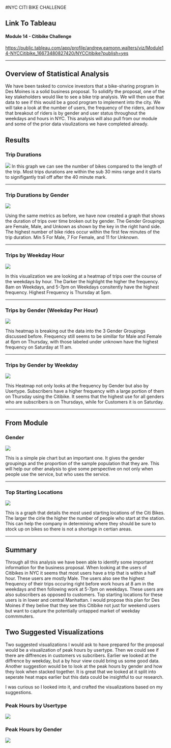 #NYC CITI BIKE CHALLENGE

## Link To Tableau
#### Module 14 - Citibike Challenge
https://public.tableau.com/app/profile/andrew.eamonn.walters/viz/Module14-NYCCitibike_16673480827420/NYCCitibike?publish=yes

-----------------------------------------------------------------------------------------------------------------------------


## Overview of Statistical Analysis

We have been tasked to convice  investors that a bike-sharing program in Des Moines is a solid business proposal. To solidify the proposal, one of the key stakeholders would like to see a bike trip analysis. We will then use that data to see if this would be a good program to implement into the city. We will take a look at the number of users, the frequency of the riders, and how that breakout of riders is by gender and user status throughout the weekdays and hours in NYC. This analysis will also pull from our module and some of the prior data visulizations we have completed already.


## Results

### Trip Durations
![](https://github.com/Andrew-E-Walters/bikesharing/blob/main/Images/Trip%20Duration.png)
In this graph we can see the number of bikes compared to the length of the trip. Most trips durations are within the sub 30 mins range and it starts to signifigantly trail off after the 40 minute mark. 

-----------------------------------------------------------------------------------------------------------------------------

### Trip Durations by Gender
![](https://github.com/Andrew-E-Walters/bikesharing/blob/main/Images/Duration%20by%20Gender.png)

Using the same metrics as before, we have now created a graph that shows the duration of trips over time broken out by gender. The Gender Groupings are Female, Male, and Unkown as shown by the key in the right hand side. The highest number of bike rides occur within the first few minutes of the trip duration. Min 5 For Male, 7 For Female, and 11 for Unknown. 

-----------------------------------------------------------------------------------------------------------------------------

### Trips by Weekday Hour
![](https://github.com/Andrew-E-Walters/bikesharing/blob/main/Images/Trips%20by%20Weekday%20Hour.png)

In this visualization we are looking at a heatmap of trips over the course of the weekdays by hour. The Darker the highlight the higher the frequency. 8am on Weekdays, and 5-7pm on Weekdays consitently have the highest frequency. Highest Frequency is Thursday at 5pm. 

-----------------------------------------------------------------------------------------------------------------------------

### Trips by Gender (Weekday Per Hour)
![](https://github.com/Andrew-E-Walters/bikesharing/blob/main/Images/Gender%20Weekday%20by%20Hour.png)

This heatmap is breaking out the data into the 3 Gender Groupings discussed before. Frequency still seems to be simillar for Male and Female at 6pm on Thursday, with  those labeled under unknown have the highest frequency on Saturday at 11 am. 

-----------------------------------------------------------------------------------------------------------------------------

### Trips by Gender by Weekday
![](https://github.com/Andrew-E-Walters/bikesharing/blob/main/Images/Gender%20by%20Weekday.png)

This Heatmap not only looks at the frequency by Gender but also by Usertype. Subscribers have a higher frequency with a large portion of them on Thursday using the Citibike. It seems that the highest use for all genders who are subscribers is on Thursdays, while for Customers it is on Saturday. 

-----------------------------------------------------------------------------------------------------------------------------

## From Module 
### Gender
![](https://github.com/Andrew-E-Walters/bikesharing/blob/main/Images/Gender.png)

This is a simple pie chart but an important one. It gives the gender groupings and the proportion of the sample population that they are. This will help our other analysis to give some perspective on not only when people use the service, but who uses the service. 

-----------------------------------------------------------------------------------------------------------------------------

### Top Starting Locations
![](https://github.com/Andrew-E-Walters/bikesharing/blob/main/Images/Top%20Starting%20Locations.png)

This is a graph that details the most used starting locations of the Citi Bikes. The larger the cirle the higher the number of people who start at the station. This can help the company in determining where they should be sure to stock up on bikes so there is not a shortage in certian areas. 

-----------------------------------------------------------------------------------------------------------------------------

## Summary
Through all this analysis we have been able to identify some important information for the business proposal. When looking at the users of Citibikes in NYC it seems that most users have a trip that is within a half hour. These users are mostly Male. The users also see the highest frequency of their trips occuring right before work hours at 8 am in the weekdays and then following work at 5-7pm on weekdays. These users are also subscribers as opposed to customers. Top starting locations for these users is in lower and central Manhattan. I would propose this plan for Des Moines if they belive that they see this Citibike not just for weekend users but want to capture the potentially untapped market of weekday commmuters. 



## Two Suggested Visualizations 
Two suggested visualizations I would ask to have prepared for the proposal would be a visualization of peak hours by usertype. Then we could see if there are diffrences in customers vs subcribers. Earlier we looked at the diffrence by weekday, but a by hour view could bring us some good data. Another suggestion would be to look at the peak hours by gender and how they look when stacked together. It is great that we looked at it split into seperate heat maps earlier but this data could be insightful to our research. 

I was curious so I looked into it, and crafted the visualizations based on my suggestions. 


### Peak Hours by Usertype
![](https://github.com/Andrew-E-Walters/bikesharing/blob/main/Images/By%20Usertype.png)
### Peak Hours by Gender
![](https://github.com/Andrew-E-Walters/bikesharing/blob/main/Images/Peak%20Hours%20by%20Gender.png)



